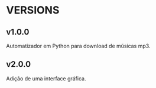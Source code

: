 # VERSIONS

## v1.0.0

Automatizador em Python para download de músicas mp3.

## v2.0.0

Adição de uma interface gráfica.
